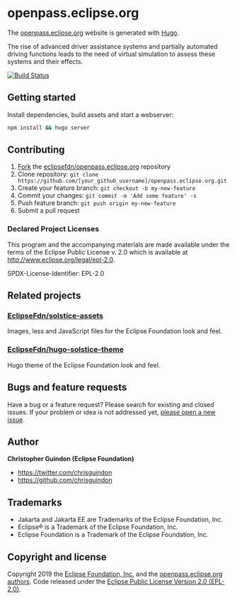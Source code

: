 # openpass.eclipse.org

The [openpass.eclipse.org](https://openpass.eclipse.org) website is generated with [Hugo](https://gohugo.io/documentation/).

The rise of advanced driver assistance systems and partially automated driving functions leads to the need of virtual simulation to assess these systems and their effects.

[![Build Status](https://travis-ci.org/eclipsefdn/openpass.eclipse.org.svg?branch=master)](https://travis-ci.org/eclipsefdn/openpass.eclipse.org)

## Getting started

Install dependencies, build assets and start a webserver:

```bash
npm install && hugo server
```

## Contributing

1. [Fork](https://help.github.com/articles/fork-a-repo/) the [eclipsefdn/openpass.eclipse.org](https://github.com/eclipsefdn/openpass.eclipse.org) repository
2. Clone repository: `git clone https://github.com/[your_github_username]/openpass.eclipse.org.git`
3. Create your feature branch: `git checkout -b my-new-feature`
4. Commit your changes: `git commit -m 'Add some feature' -s`
5. Push feature branch: `git push origin my-new-feature`
6. Submit a pull request

### Declared Project Licenses

This program and the accompanying materials are made available under the terms
of the Eclipse Public License v. 2.0 which is available at
http://www.eclipse.org/legal/epl-2.0.

SPDX-License-Identifier: EPL-2.0

## Related projects

### [EclipseFdn/solstice-assets](https://github.com/EclipseFdn/solstice-assets)

Images, less and JavaScript files for the Eclipse Foundation look and feel.

### [EclipseFdn/hugo-solstice-theme](https://github.com/EclipseFdn/hugo-solstice-theme)

Hugo theme of the Eclipse Foundation look and feel. 

## Bugs and feature requests

Have a bug or a feature request? Please search for existing and closed issues. If your problem or idea is not addressed yet, [please open a new issue](https://github.com/eclipsefdn/openpass.eclipse.org/issues/new).

## Author

**Christopher Guindon (Eclipse Foundation)**

- <https://twitter.com/chrisguindon>
- <https://github.com/chrisguindon>

## Trademarks

* Jakarta and Jakarta EE are Trademarks of the Eclipse Foundation, Inc.
* Eclipse® is a Trademark of the Eclipse Foundation, Inc.
* Eclipse Foundation is a Trademark of the Eclipse Foundation, Inc.

## Copyright and license

Copyright 2019 the [Eclipse Foundation, Inc.](https://www.eclipse.org) and the [openpass.eclipse.org authors](https://github.com/eclipsefdn/openpass.eclipse.org/graphs/contributors). Code released under the [Eclipse Public License Version 2.0 (EPL-2.0)](https://github.com/eclipsefdn/openpass.eclipse.org/blob/src/LICENSE).

